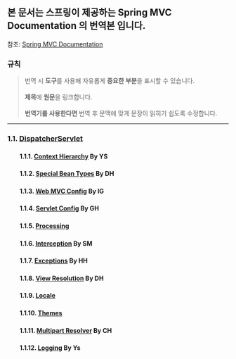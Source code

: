 ## 본 문서는 스프링이 제공하는 Spring MVC Documentation 의 번역본 입니다.

참조: [Spring MVC Documentation](https://docs.spring.io/spring/docs/current/spring-framework-reference/web.html#mvc-servlet)

### **규칙**
> 번역 시 **도구**를 사용해 자유롭게 **중요한 부분**을 표시할 수 있습니다.<br>
> <br>
> **제목**에 **원문**을 링크합니다.  
> <br>
> **번역기를 사용한다면** 번역 후 문맥에 맞게 문장이 읽히기 쉽도록 수정합니다.

<hr>

### 1.1. [DispatcherServlet](DispatcherServlet/1.1%20DispatcherServlet.md)

#### 　　1.1.1. [Context Hierarchy](DispatcherServlet/1.1.1.%20Context%20Hierarchy.md) By YS
#### 　　1.1.2. [Special Bean Types](DispatcherServlet/1.1.2.%20Special%20Bean%20Types.md) By DH
#### 　　1.1.3. [Web MVC Config](DispatcherServlet/1.1.3.%20Web%20MVC%20Config.md) By IG
#### 　　1.1.4. [Servlet Config](DispatcherServlet/1.1.4.%20Servlet%20Config) By GH
#### 　　1.1.5. [Processing](DispatcherServlet/1.1.5.%20Processing.md)
#### 　　1.1.6. [Interception](DispatcherServlet/1.1.6.%20Interception.md) By SM
#### 　　1.1.7. [Exceptions](DispatcherServlet/1.1.7.%20Exceptions.md) By HH
#### 　　1.1.8. [View Resolution](DispatcherServlet/1.1.8.%20View%20Resolution.md) By DH
#### 　　1.1.9. [Locale](DispatcherServlet/1.1.9.%20Locale.md)
#### 　　1.1.10. [Themes](DispatcherServlet/1.1.10.%20Themes.md)
#### 　　1.1.11. [Multipart Resolver](DispatcherServlet/1.1.11.%20Multipart%20Resolver.md) By CH
#### 　　1.1.12. [Logging](DispatcherServlet/1.1.12.%20Logging.md) By Ys
